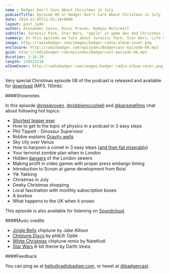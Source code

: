 ```yaml
---
name : Badger Don’t Care About Christmas in July
podcastTitle: Episode 08 or Badger Don't Care About Christmas in July
date: 2014-12-05T11:55:14+0000
layout: post.jade
author: Alexander Savin, Roisi Proven, Robbie McCorkell
subtitle: Jurassic Park, Star Wars, "agile" in game dev and Christmas in July
summary: In this episode we talk about Jurassic Park, Star Wars, Life on Mercury and Venus, harpooning a comet, "Agile" in game dev, Yik Yak, Christmas in July and monthly boxes of stuff
image: http://radiobadger.com/images/badger-radio-album-cover.png
enclosure: http://radiobadger.com/episodes/Badgercast-episode-08.mp3
guid: http://radiobadger.com/episodes/Badgercast-episode-08.mp3
duration: 1:16:29
length: 110522210
albumCover: http://radiobadger.com/images/badger-radio-album-cover.png
---
```


Very special Christmas episode 08 of the podcast is released and available for [download](http://radiobadger.com/episodes/Badgercast-episode-08.mp3) (MP3, 110mb).

####Shownotes

In this episode [@roisiproven](https://twitter.com/roisiproven), [@robbiemccorkell](https://twitter.com/robbiemccorkell) and [@karismafilms](https://twitter.com/karismafilms) chat about following hot topics:

* [Shortest teaser ever](https://www.youtube.com/watch?v=w3F48jXIr3k)
* How to get to the topic of physics in a podcast in 3 easy steps
* Phil Tippett - Dinosaur Supervisor
* Robbie explains [Gravity wells](http://en.wikipedia.org/wiki/Gravity_well)
* Sky city over Venus
* How to harpoon a comet in 3 easy steps ([and then fail miserably](http://uk.businessinsider.com/rosetta-philae-lander-harpoon-issues-2014-11))
* Your terrorist zombie plan when in London
* Hidden [dangers](http://www.bbc.co.uk/news/uk-23584833) of the London sewers
* Making profit in video games with proper press embargo timing
* Introduction to Scrum at game development from Roisi
* Yik Yakking
* Christmas in July
* Geeky Christmas shopping
* Local fascination with monthly subscription boxes
* A boxbox
* What happens to the UK when it snows

This episode is also available for listening on [Soundcloud](https://soundcloud.com/radiobadger/radio-badger-podcast-episode-08).

####Music credits

* [Jingle Bells](https://soundcloud.com/jakea74/jingle-bells-new-chiptune) chiptune by Jake Allison
* [Chiptune Disco](https://soundcloud.com/phib3r-optik/chiptune-disco) by phib3r Optik
* [White Christmas](https://soundcloud.com/natekodi/white-christmas-chiptune) chiptune remix by NateKodi
* [Star Wars](https://soundcloud.com/darth-vesta/star-wars-main-theme-8-bit) 8-bit theme by Darth Vesta

####Feedback

You can ping as at [hello@radiobadger.com](mailto:hello@radiobadger.com), or tweet at [@badgercast](http://twitter.com/badgercast).
